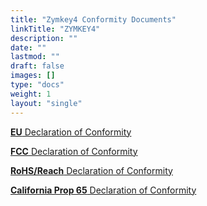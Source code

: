 ```yaml
---
title: "Zymkey4 Conformity Documents"
linkTitle: "ZYMKEY4"
description: ""
date: ""
lastmod: ""
draft: false
images: []
type: "docs"
weight: 1
layout: "single"
---
```


<p><a href="https://www.zymbit.com/wp-content/uploads/2019/12/Zymbit_EU-Declaration-of-Conformity_ZYMKEY4i_2018.08.pdf" target="_blank" rel="noopener noreferrer"><b>EU</b> Declaration of Conformity</a></p>

<p><a href="https://www.zymbit.com/documentation/zymkey/conformity/Zymbit_FCC-Declaration-of-Conformity_ZYMKEY4i" target="_blank" rel="noopener noreferrer"><b>FCC</b> Declaration of Conformity</a></p>

<p><a href="https://www.zymbit.com/wp-content/uploads/2021/09/Zymbit-RoHS-REACH-Compliance-Notice-2021.08.pdf" target="_blank" rel="noopener noreferrer"><b>RoHS/Reach</b>  Declaration of Conformity</a></p>

<p><a href="https://www.zymbit.com/documentation/zymkey/conformity/Zymbit_CA-Prop65-Declaration-of-Conformity_ZYMKEY4i" target="_blank" rel="noopener noreferrer"><b>California Prop 65</b> Declaration of Conformity</a></p>
